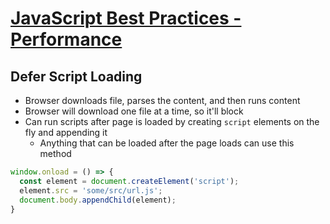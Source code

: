 # [JavaScript Best Practices - Performance](https://levelup.gitconnected.com/javascript-best-practices-performance-a549bc87ed20)

## Defer Script Loading

* Browser downloads file, parses the content, and then runs content
* Browser will download one file at a time, so it'll block
* Can run scripts after page is loaded by creating `script` elements on the fly and appending it
  * Anything that can be loaded after the page loads can use this method

```javascript
window.onload = () => {
  const element = document.createElement('script');
  element.src = 'some/src/url.js';
  document.body.appendChild(element);
}
```